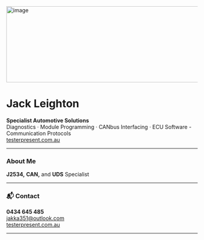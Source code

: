 <a href="https://testerpresent.com.au/">
<img width="1326" height="201" alt="image" src="https://github.com/user-attachments/assets/d6519415-9430-4fa9-aedf-41249296c096" />
</a>

# Jack Leighton 

 **Specialist Automotive Solutions**  
 Diagnostics · Module Programming · CANbus Interfacing · ECU Software - Communication Protocols  
 [testerpresent.com.au](https://testerpresent.com.au)

---

###  About Me
 **J2534,** **CAN,** and **UDS** Specialist
 

---

### 📬 Contact

 **0434 645 485**  
 [jakka351@outlook.com](mailto:jakka351@outlook.com)  
 [testerpresent.com.au](https://testerpresent.com.au)

---


<!--
**jakka351/jakka351** is a ✨ _special_ ✨ repository because its `README.md` (this file) appears on your GitHub profile.

Here are some ideas to get you started:

- 🔭 I’m currently working on ...
- 🌱 I’m currently learning ...
- 👯 I’m looking to collaborate on ...
- 🤔 I’m looking for help with ...
- 💬 Ask me about ...
- 📫 How to reach me: ...
- 😄 Pronouns: ...
- ⚡ Fun fact: ...
-->
